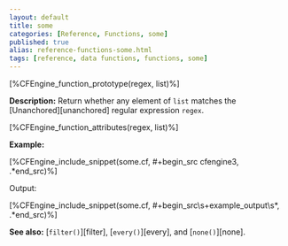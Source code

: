 ```yaml
---
layout: default
title: some
categories: [Reference, Functions, some]
published: true
alias: reference-functions-some.html
tags: [reference, data functions, functions, some]
---
```


[%CFEngine_function_prototype(regex, list)%]

**Description:** Return whether any element of `list` matches the 
[Unanchored][unanchored] regular expression `regex`.

[%CFEngine_function_attributes(regex, list)%]

**Example:**

[%CFEngine_include_snippet(some.cf, #\+begin_src cfengine3, .*end_src)%]

Output:

[%CFEngine_include_snippet(some.cf, #\+begin_src\s+example_output\s*, .*end_src)%]

**See also:** [`filter()`][filter], [`every()`][every], and [`none()`][none].
